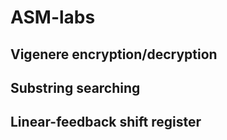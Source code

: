 # ASM-labs
## Vigenere encryption/decryption
## Substring searching
## Linear-feedback shift register
